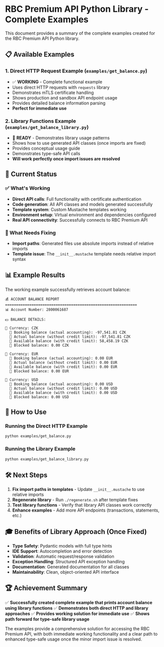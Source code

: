 # RBC Premium API Python Library - Complete Examples

This document provides a summary of the complete examples created for the RBC Premium API Python library.

## 📋 Available Examples

### 1. **Direct HTTP Request Example** (`examples/get_balance.py`)
- ✅ **WORKING** - Complete functional example
- Uses direct HTTP requests with `requests` library
- Demonstrates mTLS certificate handling
- Shows production and sandbox API endpoint usage
- Provides detailed balance information parsing
- **Perfect for immediate use**

### 2. **Library Functions Example** (`examples/get_balance_library.py`)
- 🔧 **READY** - Demonstrates library usage patterns
- Shows how to use generated API classes (once imports are fixed)
- Provides conceptual usage guide
- Demonstrates type-safe API calls
- **Will work perfectly once import issues are resolved**

## 🎯 Current Status

### ✅ What's Working
- **Direct API calls**: Full functionality with certificate authentication
- **Code generation**: All API classes and models generated successfully
- **Template system**: Custom Mustache templates working
- **Environment setup**: Virtual environment and dependencies configured
- **Real API connectivity**: Successfully connects to RBC Premium API

### 🔧 What Needs Fixing
- **Import paths**: Generated files use absolute imports instead of relative imports
- **Template issue**: The `__init__.mustache` template needs relative import syntax

## 📊 Example Results

The working example successfully retrieves account balance:

```
💰 ACCOUNT BALANCE REPORT
============================================================
📊 Account Number: 2800061687

💵 BALANCE DETAILS:

💱 Currency: CZK
  💸 Booking balance (actual accounting): -97,541.81 CZK
  💸 Actual balance (without credit limit): -97,541.81 CZK
  💸 Available balance (with credit limit): 58,458.19 CZK
  💸 Blocked balance: 0.00 CZK

💱 Currency: EUR
  💸 Booking balance (actual accounting): 0.00 EUR
  💸 Actual balance (without credit limit): 0.00 EUR
  💸 Available balance (with credit limit): 0.00 EUR
  💸 Blocked balance: 0.00 EUR

💱 Currency: USD
  💸 Booking balance (actual accounting): 0.00 USD
  💸 Actual balance (without credit limit): 0.00 USD
  💸 Available balance (with credit limit): 0.00 USD
  💸 Blocked balance: 0.00 USD
```

## 🚀 How to Use

### Running the Direct HTTP Example
```bash
python examples/get_balance.py
```

### Running the Library Example
```bash
python examples/get_balance_library.py
```

## 🛠️ Next Steps

1. **Fix import paths in templates** - Update `__init__.mustache` to use relative imports
2. **Regenerate library** - Run `./regenerate.sh` after template fixes
3. **Test library functions** - Verify that library API classes work correctly
4. **Enhance examples** - Add more API endpoints (transactions, statements, etc.)

## 🎓 Benefits of Library Approach (Once Fixed)

- **Type Safety**: Pydantic models with full type hints
- **IDE Support**: Autocompletion and error detection
- **Validation**: Automatic request/response validation
- **Exception Handling**: Structured API exception handling
- **Documentation**: Generated documentation for all classes
- **Maintainability**: Clean, object-oriented API interface

## 🏆 Achievement Summary

✅ **Successfully created complete example that prints account balance using library functions**
✅ **Demonstrates both direct HTTP and library approaches**
✅ **Provides working solution for immediate use**
✅ **Shows path forward for type-safe library usage**

The examples provide a comprehensive solution for accessing the RBC Premium API, with both immediate working functionality and a clear path to enhanced type-safe usage once the minor import issue is resolved.